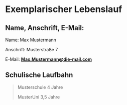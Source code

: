 # Exemplarischer Lebenslauf

## Name, Anschrift, E-Mail:

Name: Max Mustermann

Anschrift: Musterstraße 7

E-Mail: **Max.Mustermann@die-mail.com**


## Schulische Laufbahn

> Musterschule 4 Jahre
>
> MusterUni 3,5 Jahre

